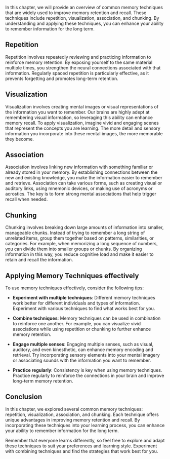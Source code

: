
In this chapter, we will provide an overview of common memory techniques that are widely used to improve memory retention and recall. These techniques include repetition, visualization, association, and chunking. By understanding and applying these techniques, you can enhance your ability to remember information for the long term.

Repetition
----------

Repetition involves repeatedly reviewing and practicing information to reinforce memory retention. By exposing yourself to the same material multiple times, you strengthen the neural connections associated with that information. Regularly spaced repetition is particularly effective, as it prevents forgetting and promotes long-term retention.

Visualization
-------------

Visualization involves creating mental images or visual representations of the information you want to remember. Our brains are highly adept at remembering visual information, so leveraging this ability can enhance memory recall. To apply visualization, imagine vivid and engaging scenes that represent the concepts you are learning. The more detail and sensory information you incorporate into these mental images, the more memorable they become.

Association
-----------

Association involves linking new information with something familiar or already stored in your memory. By establishing connections between the new and existing knowledge, you make the information easier to remember and retrieve. Association can take various forms, such as creating visual or auditory links, using mnemonic devices, or making use of acronyms or acrostics. The key is to form strong mental associations that help trigger recall when needed.

Chunking
--------

Chunking involves breaking down large amounts of information into smaller, manageable chunks. Instead of trying to remember a long string of unrelated items, group them together based on patterns, similarities, or categories. For example, when memorizing a long sequence of numbers, you can divide them into smaller groups or chunks. By organizing information in this way, you reduce cognitive load and make it easier to retain and recall the information.

Applying Memory Techniques effectively
--------------------------------------

To use memory techniques effectively, consider the following tips:

* **Experiment with multiple techniques**: Different memory techniques work better for different individuals and types of information. Experiment with various techniques to find what works best for you.

* **Combine techniques**: Memory techniques can be used in combination to reinforce one another. For example, you can visualize vivid associations while using repetition or chunking to further enhance memory retention.

* **Engage multiple senses**: Engaging multiple senses, such as visual, auditory, and even kinesthetic, can enhance memory encoding and retrieval. Try incorporating sensory elements into your mental imagery or associating sounds with the information you want to remember.

* **Practice regularly**: Consistency is key when using memory techniques. Practice regularly to reinforce the connections in your brain and improve long-term memory retention.

Conclusion
----------

In this chapter, we explored several common memory techniques: repetition, visualization, association, and chunking. Each technique offers unique advantages in improving memory retention and recall. By incorporating these techniques into your learning process, you can enhance your ability to remember information for the long term.

Remember that everyone learns differently, so feel free to explore and adapt these techniques to suit your preferences and learning style. Experiment with combining techniques and find the strategies that work best for you.
